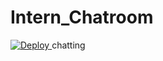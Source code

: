 # Intern_Chatroom
<a href="https://heroku.com/deploy">
  <img src="https://www.herokucdn.com/deploy/button.png" alt="Deploy">
</a>
chatting
